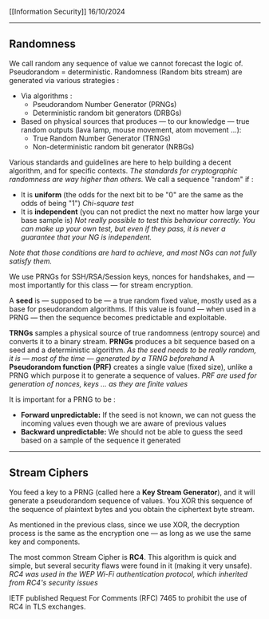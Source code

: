 [[Information Security]]
16/10/2024
****
## Randomness

We call random any sequence of value we cannot forecast the logic of.
Pseudorandom = deterministic.
Randomness (Random bits stream) are generated via various strategies :
- Via algorithms :
	- Pseudorandom Number Generator (PRNGs)
	- Deterministic random bit generators (DRBGs)
- Based on physical sources that produces — to our knowledge — true random outputs (lava lamp, mouse movement, atom movement ...):
	- True Random Number Generator (TRNGs)
	- Non-deterministic random bit generator (NRBGs)

Various standards and guidelines are here to help building a decent algorithm, and for specific contexts.
	*The standards for cryptographic randomness are way higher than others.*
We call a sequence "random" if :
- It is **uniform** (the odds for the next bit to be "0" are the same as the odds of being "1")
	*Chi-square test*
- It is **independent** (you can not predict the next no matter how large your base sample is)
	*Not really possible to test this behaviour correctly. You can make up your own test, but even if they pass, it is never a guarantee that your NG is independent.*

*Note that those conditions are hard to achieve, and most NGs can not fully satisfy them.*


We use PRNGs for SSH/RSA/Session keys, nonces for handshakes, and — most importantly for this class — for stream encryption. 


A **seed** is — supposed to be — a true random fixed value, mostly used as a base for pseudorandom algorithms. If this value is found — when used in a PRNG — then the sequence becomes predictable and exploitable.

**TRNGs** samples a physical source of true randomness (entropy source) and converts it to a binary stream.
**PRNGs** produces a bit sequence based on a seed and a deterministic algorithm.
	*As the seed needs to be really random, it is — most of the time — generated by a TRNG beforehand*
A **Pseudorandom function (PRF)** creates a single value (fixed size), unlike a PRNG which purpose it to generate a sequence of values.
	*PRF are used for generation of nonces, keys ... as they are finite values*

It is important for a PRNG to be :
- **Forward unpredictable:** If the seed is not known, we can not guess the incoming values even though we are aware of previous values
- **Backward unpredictable:** We should not be able to guess the seed based on a sample of the sequence it generated


****
## Stream Ciphers

You feed a key to a PRNG (called here a **Key Stream Generator**), and it will generate a pseudorandom sequence of values.
You XOR this sequence of the sequence of plaintext bytes and you obtain the ciphertext byte stream.

As mentioned in the previous class, since we use XOR, the decryption process is the same as the encryption one — as long as we use the same key and components.


The most common Stream Cipher is **RC4**.
This algorithm is quick and simple, but several security flaws were found in it (making it very unsafe).
	*RC4 was used in the WEP Wi-Fi authentication protocol, which inherited from RC4's security issues*

IETF published Request For Comments (RFC) 7465 to prohibit the use of RC4 in TLS exchanges.